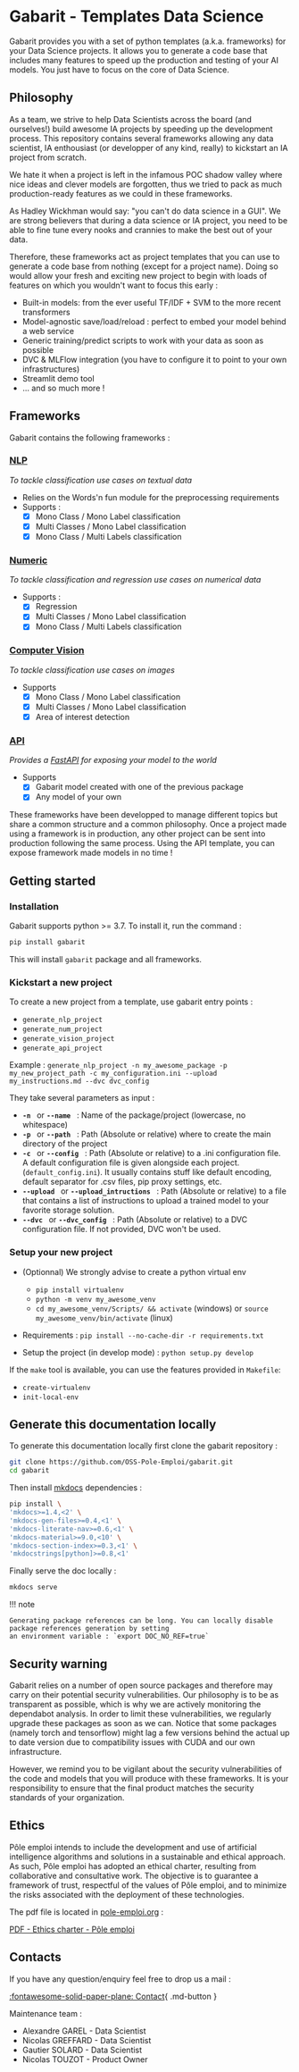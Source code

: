 # Gabarit - Templates Data Science

Gabarit provides you with a set of python templates (a.k.a. frameworks) for your Data Science projects. It allows you to generate a code base that includes many features to speed up the production and testing of your AI models. You just have to focus on the core of Data Science.

## Philosophy

As a team, we strive to help Data Scientists across the board (and ourselves!) build awesome IA projects by speeding up the development process. This repository contains several frameworks allowing any data scientist, IA enthousiast (or developper of any kind, really) to kickstart an IA project from scratch.  

We hate it when a project is left in the infamous POC shadow valley where nice ideas and clever models are forgotten, thus we tried to pack as much production-ready features as we could in these frameworks.  

As Hadley Wickhman would say: "you can't do data science in a GUI". We are strong believers that during a data science or IA project, you need to be able to fine tune every nooks and crannies to make the best out of your data.  

Therefore, these frameworks act as project templates that you can use to generate a code base from nothing (except for a project name). Doing so would allow your fresh and exciting new project to begin with loads of features on which you wouldn't want to focus this early :

- Built-in models: from the ever useful TF/IDF + SVM to the more recent transformers
- Model-agnostic save/load/reload : perfect to embed your model behind a web service
- Generic training/predict scripts to work with your data as soon as possible
- DVC & MLFlow integration (you have to configure it to point to your own infrastructures)
- Streamlit demo tool
- ... and so much more !

## Frameworks

Gabarit contains the following frameworks :

### [**NLP**](/gabarit/frameworks/NLP) 
*To tackle classification use cases on textual data*

  -	Relies on the Words'n fun module for the preprocessing requirements
  - Supports :
      - [x] Mono Class / Mono Label classification
      - [x] Multi Classes / Mono Label classification
      - [x] Mono Class / Multi Labels classification

### [**Numeric**](/gabarit/frameworks/NUM) 
*To tackle classification and regression use cases on numerical data*

  - Supports :
    - [x] Regression
    - [x] Multi Classes / Mono Label classification
    - [x] Mono Class / Multi Labels classification

### [**Computer Vision**](/gabarit/frameworks/VISION) 
*To tackle classification use cases on images*

  - Supports
    - [x] Mono Class / Mono Label classification
    - [x] Multi Classes / Mono Label classification
    - [x] Area of interest detection

### [**API**](/gabarit/frameworks/API) 
*Provides a [FastAPI](https://fastapi.tiangolo.com/) for exposing your model to the world*

  - Supports
    - [x] Gabarit model created with one of the previous package
    - [x] Any model of your own

These frameworks have been developped to manage different topics but share a common structure and a common philosophy. Once a project made using a framework is in production, any other project can be sent into production following the same process.
Using the API template, you can expose framework made models in no time !

## Getting started

### Installation
Gabarit supports python >= 3.7. To install it, run the command : 

```bash
pip install gabarit
```

This will install `gabarit` package and all frameworks.

### Kickstart a new project
To create a new project from a template, use gabarit entry points : 

- `generate_nlp_project`
- `generate_num_project`
- `generate_vision_project`
- `generate_api_project`

Example : `generate_nlp_project -n my_awesome_package -p my_new_project_path -c my_configuration.ini --upload my_instructions.md --dvc dvc_config`

They take several parameters as input :

- **`-n `** or **`--name `** : Name of the package/project (lowercase, no whitespace)
- **`-p `** or **`--path `** : Path (Absolute or relative) where to create the main directory of the project
- **`-c `** or **`--config `** : Path (Absolute or relative) to a .ini configuration file.  
	A default configuration file is given alongside each project. (`default_config.ini`).
	It usually contains stuff like default encoding, default separator for .csv files, pip proxy settings, etc.
- **`--upload `** or **`--upload_intructions `** : Path (Absolute or relative) to a file that contains a list of instructions to upload a trained model to your favorite storage solution.
- **`--dvc `** or **`--dvc_config `** : Path (Absolute or relative) to a DVC configuration file. If not provided, DVC won't be used.

### Setup your new project

- (Optionnal) We strongly advise to create a python virtual env

	- `pip install virtualenv`
	- `python -m venv my_awesome_venv`
	- `cd my_awesome_venv/Scripts/ && activate` (windows) or `source my_awesome_venv/bin/activate` (linux)

- Requirements : `pip install --no-cache-dir -r requirements.txt`

- Setup the project (in develop mode) : `python setup.py develop`


If the `make` tool is available, you can use the features provided in `Makefile`:

- `create-virtualenv`
- `init-local-env`

## Generate this documentation locally

To generate this documentation locally first clone the gabarit repository : 

```bash
git clone https://github.com/OSS-Pole-Emploi/gabarit.git
cd gabarit
```

Then install [mkdocs](https://www.mkdocs.org/) dependencies :

```bash
pip install \
'mkdocs>=1.4,<2' \
'mkdocs-gen-files>=0.4,<1' \
'mkdocs-literate-nav>=0.6,<1' \
'mkdocs-material>=9.0,<10' \
'mkdocs-section-index>=0.3,<1' \
'mkdocstrings[python]>=0.8,<1'
```

Finally serve the doc locally : 
```bash
mkdocs serve
```

!!! note

    Generating package references can be long. You can locally disable package references generation by setting
    an environment variable : `export DOC_NO_REF=true`

## Security warning
Gabarit relies on a number of open source packages and therefore may carry on their potential security vulnerabilities. Our philosophy is to be as transparent as possible, which is why we are actively monitoring the dependabot analysis. In order to limit these vulnerabilities, we regularly upgrade these packages as soon as we can.
Notice that some packages (namely torch and tensorflow) might lag a few versions behind the actual up to date version due to compatibility issues with CUDA and our own infrastructure.

However, we remind you to be vigilant about the security vulnerabilities of the code and models that you will produce with these frameworks. It is your responsibility to ensure that the final product matches the security standards of your organization.

## Ethics
Pôle emploi intends to include the development and use of artificial intelligence algorithms and solutions in a sustainable and ethical approach. As such, Pôle emploi has adopted an ethical charter, resulting from collaborative and consultative work. The objective is to guarantee a framework of trust, respectful of the values of Pôle emploi, and to minimize the risks associated with the deployment of these technologies.

The pdf file is located in [pole-emploi.org](https://www.pole-emploi.org/accueil/communiques/pole-emploi-se-dote-dune-charte-pour-une-utilisation-ethique-de-lintelligence-artificielle.html?type=article) :

[PDF - Ethics charter - Pôle emploi](https://www.pole-emploi.org/files/live/sites/peorg/files/images/Communiqu%c3%a9%20de%20presse/Charte%20de%20p%c3%b4le%20emploi%20pour%20une%20Intelligence%20Artificielle%20%c3%a9....pdf)

## Contacts

If you have any question/enquiry feel free to drop us a mail :

[:fontawesome-solid-paper-plane: Contact](mailto:drosdadssocle.00620@francetravail.fr){ .md-button }

Maintenance team :

- Alexandre GAREL - Data Scientist
- Nicolas GREFFARD - Data Scientist
- Gautier SOLARD - Data Scientist
- Nicolas TOUZOT - Product Owner
